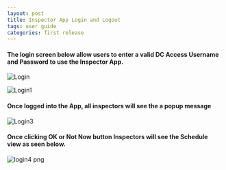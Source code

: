 ```yaml
---
layout: post
title: Inspector App Login and Logout
tags: user guide
categories: first release
---
```


#### **The login screen below allow users to enter a valid DC Access Username and Password to use the Inspector App.**
![Login](https://user-images.githubusercontent.com/81990744/114445822-872ddd00-9b9e-11eb-8822-b6e1132c9810.png)

![Login1](https://user-images.githubusercontent.com/81990744/114445687-5a79c580-9b9e-11eb-815d-7b2451bc0ccd.png)

#### **Once logged into the App, all inspectors will see the a popup message**

![Login3](https://user-images.githubusercontent.com/81990744/114445707-62d20080-9b9e-11eb-8ab6-bb971695773c.png)

#### **Once clicking OK or Not Now button Inspectors will see the Schedule view as seen below.**

![login4 png](https://user-images.githubusercontent.com/81990744/114449187-75e6cf80-9ba2-11eb-97a6-66b87ba15da6.jpg)
